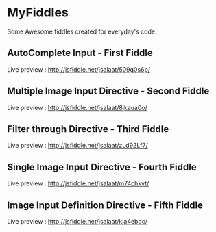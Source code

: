 # MyFiddles

Some Awesome fiddles created for everyday's code.

## AutoComplete Input - First Fiddle
Live preview : http://jsfiddle.net/jsalaat/509g0s6p/

## Multiple Image Input Directive - Second Fiddle
Live preview : http://jsfiddle.net/jsalaat/8jkaua0o/

## Filter through Directive - Third Fiddle
Live preview : http://jsfiddle.net/jsalaat/zLd92Lf7/

## Single Image Input Directive - Fourth Fiddle
Live preview : http://jsfiddle.net/jsalaat/m74chkvt/

## Image Input Definition Directive - Fifth Fiddle
Live preview : http://jsfiddle.net/jsalaat/kja4ebdc/